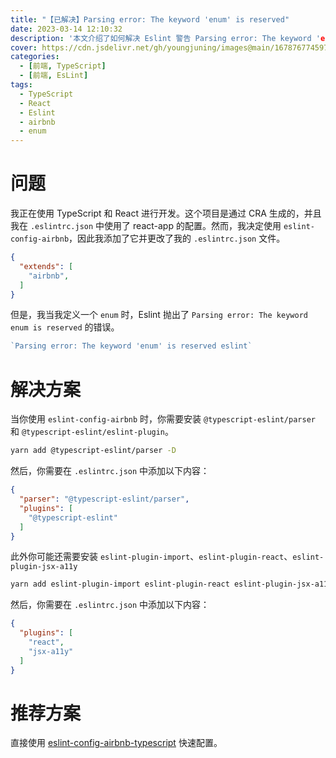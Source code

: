 ```yaml
---
title: "【已解决】Parsing error: The keyword 'enum' is reserved"
date: 2023-03-14 12:10:32
description: '本文介绍了如何解决 Eslint 警告 Parsing error: The keyword 'enum' is reserved'
cover: https://cdn.jsdelivr.net/gh/youngjuning/images@main/1678767745973.png
categories:
  - [前端, TypeScript]
  - [前端, EsLint]
tags:
  - TypeScript
  - React
  - Eslint
  - airbnb
  - enum
---
```


# 问题

我正在使用 TypeScript 和 React 进行开发。这个项目是通过 CRA 生成的，并且我在 `.eslintrc.json` 中使用了 react-app 的配置。然而，我决定使用 `eslint-config-airbnb`，因此我添加了它并更改了我的 `.eslintrc.json` 文件。

```json
{
  "extends": [
    "airbnb",
  ]
}
```

但是，我当我定义一个 `enum` 时，Eslint 抛出了 `Parsing error: The keyword enum is reserved` 的错误。

```ts
`Parsing error: The keyword 'enum' is reserved eslint`
```

# 解决方案

当你使用 `eslint-config-airbnb` 时，你需要安装 `@typescript-eslint/parser` 和 `@typescript-eslint/eslint-plugin`。

```sh
yarn add @typescript-eslint/parser -D
```

然后，你需要在 `.eslintrc.json` 中添加以下内容：

```json
{
  "parser": "@typescript-eslint/parser",
  "plugins": [
    "@typescript-eslint"
  ]
}
```

此外你可能还需要安装 `eslint-plugin-import`、`eslint-plugin-react`、`eslint-plugin-jsx-a11y`

```sh
yarn add eslint-plugin-import eslint-plugin-react eslint-plugin-jsx-a11y -D
```

然后，你需要在 `.eslintrc.json` 中添加以下内容：

```json
{
  "plugins": [
    "react",
    "jsx-a11y"
  ]
}
```

# 推荐方案

直接使用 [eslint-config-airbnb-typescript](https://www.npmjs.com/package/eslint-config-airbnb-typescript) 快速配置。

